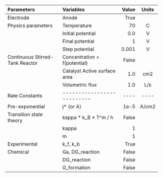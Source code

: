 | Parameters                      | Variables                    | Value | Units |
|:--------------------------------|:-----------------------------|------:|:-----:|
| Electrode                       | Anode                        |  True |       |
| Physics parameters              | Temperature                  |    70 |   C   |
|                                 | Initial potential            |   0.0 |   V   |
|                                 | Final potential              |     1 |   V   |
|                                 | Step potential               | 0.001 |   V   |
| Continuous Stirred-Tank Reactor | Concentration = f(potential) | False |       |
|                                 | Catalyst Active surface area |   1.0 |  cm2  |
|                                 | Volumetric flux              |   1.0 |  L/s  |
| Rate Constants                  | --------------------------   |  ---- | ----  |
| Pre-exponential                 | j* (or A)                    |  1e-5 | A/cm2 |
| Transition state theory         | kappa * k_B * T^m / h        | False |       |
|                                 | kappa                        |     1 |       |
|                                 | m                            |     1 |       |
| Experimental                    | k_f, k_b                     |  True |       |
| Chemical                        | Ga, DG_reaction              | False |       |
|                                 | DG_reaction                  | False |       |
|                                 | G_formation                  | False |       |

 